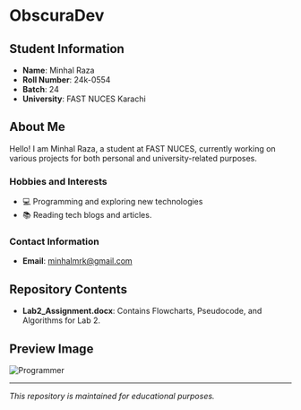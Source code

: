 # ObscuraDev

## Student Information
- **Name**: Minhal Raza
- **Roll Number**: 24k-0554
- **Batch**: 24
- **University**: FAST NUCES Karachi

## About Me
Hello! I am Minhal Raza, a student at FAST NUCES, currently working on various projects for both personal and university-related purposes.

### Hobbies and Interests
- 💻 Programming and exploring new technologies
- 📚 Reading tech blogs and articles.

### Contact Information
- **Email**: minhalmrk@gmail.com

## Repository Contents
- **Lab2_Assignment.docx**: Contains Flowcharts, Pseudocode, and Algorithms for Lab 2.

## Preview Image
![Programmer](https://s3.eu-west-1.amazonaws.com/redsys-prod/articles/eac8c6d69d1ce8ce0ff8824d/images/teaserImage_xxxx_croppedTeaserImage.jpg)


---

*This repository is maintained for educational purposes.*
